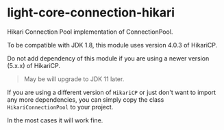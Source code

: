 # light-core-connection-hikari

Hikari Connection Pool implementation of ConnectionPool.

To be compatible with JDK 1.8, this module uses version 4.0.3 of HikariCP. 

Do not add dependency of this module if you are using a newer version (5.x.x) of HikariCP.

> May be will upgrade to JDK 11 later.

If you are using a different version of `HikariCP` or just 
don't want to import any more dependencies, you can simply copy
the class `HikariConnectionPool` to your project.

In the most cases it will work fine.
